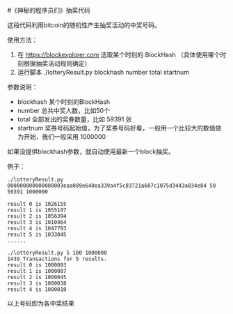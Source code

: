 #《神秘的程序员们》抽奖代码

这段代码利用bitcoin的随机性产生抽奖活动的中奖号码。

使用方法：

1. 在 https://blockexplorer.com 选取某个时刻的 BlockHash （具体使用哪个时刻根据抽奖活动规则确定）
2. 运行脚本 ./lotteryResult.py blockhash number total startnum 

参数说明：

* blockhash 某个时刻的BlockHash
* number 总共中奖人数，比如50个
* total 全部发出的奖券数量，比如 59391 张
* startnum 奖券号码起始值，为了奖券号码好看，一般用一个比较大的数值做为开始，我们一般采用 1000000

如果没提供blockhash参数，就自动使用最新一个block抽奖。

例子：

```
./lotteryResult.py 000000000000000003eaa089e640ea339a4f5c83721a607c1075d3443a834e84 50 59391 1000000

result 0 is 1026155
result 1 is 1055107
result 2 is 1056394
result 3 is 1010464
result 4 is 1047703
result 5 is 1033045
......
```

```
./lotteryResult.py 5 100 1000000
1439 Transactions for 5 results.
result 0 is 1000093
result 1 is 1000087
result 2 is 1000045
result 3 is 1000038
result 4 is 1000010
```

以上号码即为各中奖结果
